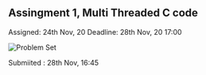 ## Assingment 1, Multi Threaded C code 
Assigned: 24th Nov, 20
Deadline: 28th Nov, 20 17:00

![Problem Set](https://docs.google.com/viewer?url=https://raw.githubusercontent.com/damanBirSingh/Bits_ME/main/1st_Sem/AOS/assignment_1/AOS_Lab_Assignment_1.pdf)


Submiited : 28th Nov, 16:45
